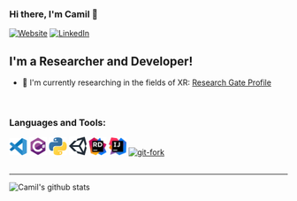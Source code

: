 ### Hi there, I'm Camil 👋

[![Website](https://img.shields.io/website?label=pogolski.de&style=for-the-badge&url=https%3A%2F%2Fpogolski.de)](https://pogolski.de)
[![LinkedIn](https://img.shields.io/badge/LinkedIn-blue?style=for-the-badge&logo=linkedin&labelColor=blue)](https://linkedin.com/in/Camil-Pogolski)

## I'm a Researcher and Developer!

- 🔭 I'm currently researching in the fields of XR: [Research Gate Profile][researchgate]

<br />

### Languages and Tools:
<a href="https://code.visualstudio.com/"><img src="./logos/vscode.svg"  width=32px alt="vscode"/></a>
<a href="https://docs.microsoft.com/de-de/dotnet/csharp/"><img src="./logos/csharp.svg" width=32px alt="csharp"/></a>
<a href="https://www.python.org/"><img src="./logos/python.svg" width=32px alt="csharp"/></a>
<a href="https://unity.com/"><img src="./logos/unity.svg" width=32px alt="unity"/></a>
<a href="https://www.jetbrains.com/rider/"><img src="./logos/rider.svg" width=32px alt="jetbrains-rider"/></a>
<a href="https://www.jetbrains.com/idea/"><img src="./logos/intellij-idea.svg" width=32px alt="jetbrains-intellij-idea"/></a>
<a href="https://fork.dev/"><img src="https://fork.dev/images/logo.png" width=32px alt="git-fork"/></a>
<br />
<br />

---

![Camil's github stats](https://github-readme-stats.vercel.app/api?username=cpogolski)

[website]: https://pogolski.de
[linkedin]: https://linkedin.com/in/camil-pogolski
[researchgate]: https://www.researchgate.net/profile/Camil_Pogolski